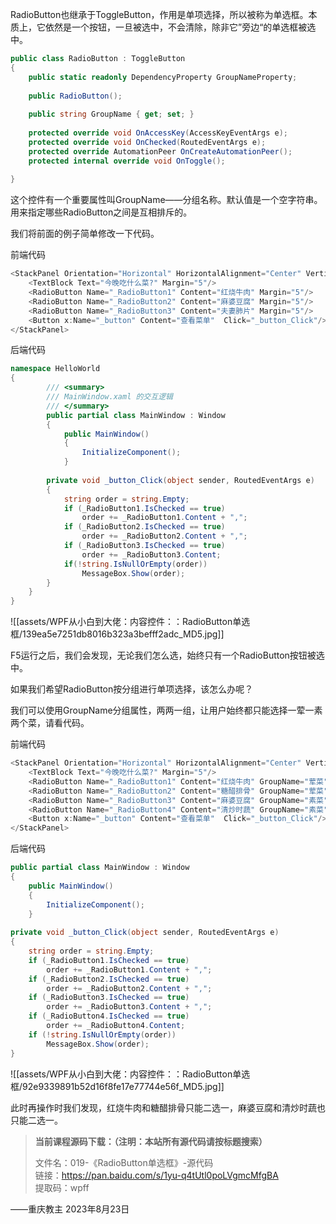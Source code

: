 RadioButton也继承于ToggleButton，作用是单项选择，所以被称为单选框。本质上，它依然是一个按钮，一旦被选中，不会清除，除非它”旁边“的单选框被选中。

```cs
public class RadioButton : ToggleButton
{
    public static readonly DependencyProperty GroupNameProperty;
 
    public RadioButton();
 
    public string GroupName { get; set; }
 
    protected override void OnAccessKey(AccessKeyEventArgs e);
    protected override void OnChecked(RoutedEventArgs e);
    protected override AutomationPeer OnCreateAutomationPeer();
    protected internal override void OnToggle();
 
}
```

这个控件有一个重要属性叫GroupName——分组名称。默认值是一个空字符串。用来指定哪些RadioButton之间是互相排斥的。

我们将前面的例子简单修改一下代码。

前端代码

```cs
<StackPanel Orientation="Horizontal" HorizontalAlignment="Center" VerticalAlignment="Center">
    <TextBlock Text="今晚吃什么菜?" Margin="5"/>
    <RadioButton Name="_RadioButton1" Content="红烧牛肉" Margin="5"/>
    <RadioButton Name="_RadioButton2" Content="麻婆豆腐" Margin="5"/>
    <RadioButton Name="_RadioButton3" Content="夫妻肺片" Margin="5"/>
    <Button x:Name="_button" Content="查看菜单"  Click="_button_Click"/>
</StackPanel>
```

后端代码

```cs
namespace HelloWorld
{
        /// <summary>
        /// MainWindow.xaml 的交互逻辑
        /// </summary>
        public partial class MainWindow : Window
        {
            public MainWindow()
            {
                InitializeComponent();
            }
 
        private void _button_Click(object sender, RoutedEventArgs e)
        {
            string order = string.Empty;
            if (_RadioButton1.IsChecked == true)
                order += _RadioButton1.Content + ",";
            if (_RadioButton2.IsChecked == true)
                order += _RadioButton2.Content + ",";
            if (_RadioButton3.IsChecked == true)
                order += _RadioButton3.Content;
            if(!string.IsNullOrEmpty(order))
                MessageBox.Show(order);
        }
    }
}
```

![[assets/WPF从小白到大佬：内容控件：：RadioButton单选框/139ea5e7251db8016b323a3befff2adc_MD5.jpg]]

F5运行之后，我们会发现，无论我们怎么选，始终只有一个RadioButton按钮被选中。

如果我们希望RadioButton按分组进行单项选择，该怎么办呢？

我们可以使用GroupName分组属性，两两一组，让用户始终都只能选择一荤一素两个菜，请看代码。

前端代码

```cs
<StackPanel Orientation="Horizontal" HorizontalAlignment="Center" VerticalAlignment="Center">
    <TextBlock Text="今晚吃什么菜?" Margin="5"/>
    <RadioButton Name="_RadioButton1" Content="红烧牛肉" GroupName="荤菜" Margin="5"/>
    <RadioButton Name="_RadioButton2" Content="糖醋排骨" GroupName="荤菜" Margin="5"/>
    <RadioButton Name="_RadioButton3" Content="麻婆豆腐" GroupName="素菜" Margin="5"/>
    <RadioButton Name="_RadioButton4" Content="清炒时蔬" GroupName="素菜" Margin="5"/>
    <Button x:Name="_button" Content="查看菜单"  Click="_button_Click"/>
</StackPanel>
```

后端代码

```cs
public partial class MainWindow : Window
{
    public MainWindow()
    {
        InitializeComponent();
    }
 
private void _button_Click(object sender, RoutedEventArgs e)
{
    string order = string.Empty;
    if (_RadioButton1.IsChecked == true)
        order += _RadioButton1.Content + ",";
    if (_RadioButton2.IsChecked == true)
        order += _RadioButton2.Content + ",";
    if (_RadioButton3.IsChecked == true)
        order += _RadioButton3.Content + ",";
    if (_RadioButton4.IsChecked == true)
        order += _RadioButton4.Content;
    if (!string.IsNullOrEmpty(order))
        MessageBox.Show(order);
}
```

![[assets/WPF从小白到大佬：内容控件：：RadioButton单选框/92e9339891b52d16f8fe17e77744e56f_MD5.jpg]]

此时再操作时我们发现，红烧牛肉和糖醋排骨只能二选一，麻婆豆腐和清炒时蔬也只能二选一。

> **当前课程源码下载：（注明：本站所有源代码请按标题搜索）**
> 
> 文件名：019-《RadioButton单选框》-源代码  
> 链接：https://pan.baidu.com/s/1yu-q4tUtl0poLVgmcMfgBA  
> 提取码：wpff

——重庆教主 2023年8月23日
